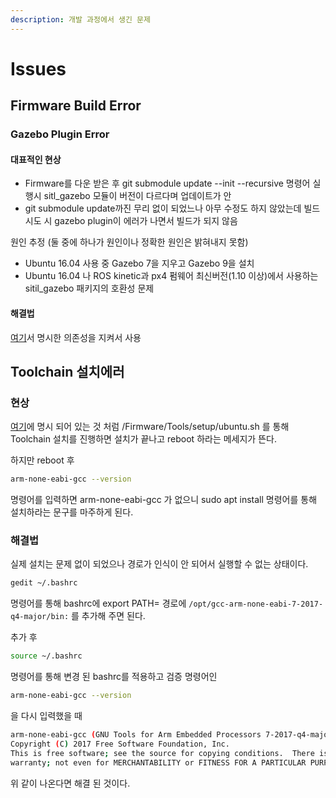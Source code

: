 ```yaml
---
description: 개발 과정에서 생긴 문제
---
```


# Issues

## Firmware Build Error

### Gazebo Plugin Error

#### 대표적인 현상

* Firmware를 다운 받은 후 git submodule update --init --recursive 명령어 실행시 sitl\_gazebo 모듈이 버전이 다르다며 업데이트가 안
* git submodule update까진 무리 없이 되었느나 아무 수정도 하지 않았는데 빌드 시도 시 gazebo plugin이 에러가 나면서 빌드가 되지 않음

원인 추정 (둘 중에 하나가 원인이나 정확한 원인은 밝혀내지 못함)

* Ubuntu 16.04 사용 중 Gazebo 7을 지우고 Gazebo 9을 설치
* Ubuntu 16.04 나 ROS kinetic과 px4 펌웨어 최신버전(1.10 이상)에서 사용하는 sitil\_gazebo 패키지의 호환성 문제

#### 해결법

[여기](./#dependency)서 명시한 의존성을 지켜서 사용&#x20;

## Toolchain 설치에러&#x20;

### 현상

[여기](https://dev.px4.io/master/en/setup/dev\_env\_linux\_ubuntu.html)에 명시 되어 있는 것 처럼 /Firmware/Tools/setup/ubuntu.sh 를 통해 Toolchain 설치를 진행하면 설치가 끝나고 reboot 하라는 메세지가 뜬다.

하지만 reboot 후&#x20;

```bash
arm-none-eabi-gcc --version
```

명령어를 입력하면 arm-none-eabi-gcc 가 없으니 sudo apt install 명령어를 통해 설치하라는 문구를 마주하게 된다.&#x20;

### 해결법

실제 설치는 문제 없이 되었으나 경로가 인식이 안 되어서 실행할 수 없는 상태이다.

```bash
gedit ~/.bashrc
```

명령어를 통해 bashrc에 export PATH= 경로에 `/opt/gcc-arm-none-eabi-7-2017-q4-major/bin:` 를 추가해 주면 된다.&#x20;

추가 후&#x20;

```bash
source ~/.bashrc
```

명령어를 통해 변경 된 bashrc를 적용하고 검증 명령어인&#x20;

```bash
arm-none-eabi-gcc --version
```

을 다시 입력했을 때

```bash
arm-none-eabi-gcc (GNU Tools for Arm Embedded Processors 7-2017-q4-major) 7.2.1 20170904 (release) [ARM/embedded-7-branch revision 255204]
Copyright (C) 2017 Free Software Foundation, Inc.
This is free software; see the source for copying conditions.  There is NO
warranty; not even for MERCHANTABILITY or FITNESS FOR A PARTICULAR PURPOSE.
```

위 같이 나온다면 해결 된 것이다.&#x20;

